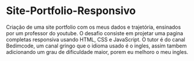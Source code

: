# Site-Portfolio-Responsivo
Criação de uma site portfolio com os meus dados e trajetória, ensinados por um professor do youtube.
O desafio consiste em projetar uma pagina completas responsiva usando HTML, CSS e JavaScript.
O tutor é do canal Bedimcode, um canal gringo que o idioma usado é o ingles, assim tambem adicionando um grau de dificuldade maior, porem eu melhoro o meu ingles.
